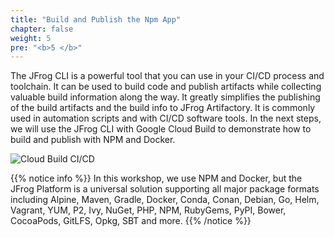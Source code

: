 ```yaml
---
title: "Build and Publish the Npm App"
chapter: false
weight: 5
pre: "<b>5 </b>"
---
```


The JFrog CLI is a powerful tool that you can use in your CI/CD process and toolchain. It can be used to build code and publish artifacts while collecting valuable build information along the way. It greatly simplifies the publishing of the build artifacts and the build info to JFrog Artifactory. It is commonly used in automation scripts and with CI/CD software tools. In the next steps, we will use the JFrog CLI with Google Cloud Build to demonstrate how to build and publish with NPM and Docker.


![Cloud Build CI/CD](https://raw.githubusercontent.com/manishrps/gcp-gke-workshop/master/docs/images/cloud-build-cicd.png)

{{% notice info %}}
In this workshop, we use NPM and Docker, but the JFrog Platform is a universal solution supporting all major package formats including Alpine, Maven, Gradle, Docker, Conda, Conan, Debian, Go, Helm, Vagrant, YUM, P2, Ivy, NuGet, PHP, NPM, RubyGems, PyPI, Bower, CocoaPods, GitLFS, Opkg, SBT and more. 
{{% /notice %}}

